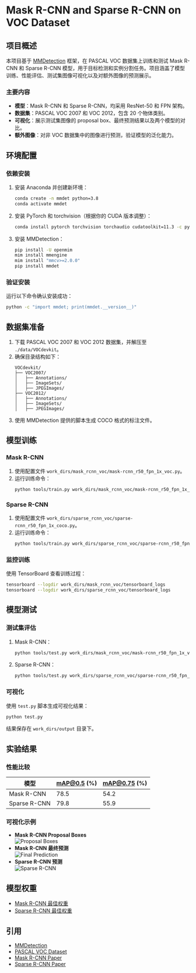 # Mask R-CNN and Sparse R-CNN on VOC Dataset

## 项目概述

本项目基于 [MMDetection](https://github.com/open-mmlab/mmdetection) 框架，在 PASCAL VOC 数据集上训练和测试 Mask R-CNN 和 Sparse R-CNN 模型，用于目标检测和实例分割任务。项目涵盖了模型训练、性能评估、测试集图像可视化以及对额外图像的预测展示。

### 主要内容

- **模型**：Mask R-CNN 和 Sparse R-CNN，均采用 ResNet-50 和 FPN 架构。
- **数据集**：PASCAL VOC 2007 和 VOC 2012，包含 20 个物体类别。
- **可视化**：展示测试集图像的 proposal box、最终预测结果以及两个模型的对比。
- **额外图像**：对非 VOC 数据集中的图像进行预测，验证模型的泛化能力。

## 环境配置

### 依赖安装

1. 安装 Anaconda 并创建新环境：
   ```bash
   conda create -n mmdet python=3.8
   conda activate mmdet
   ```
2. 安装 PyTorch 和 torchvision（根据你的 CUDA 版本调整）：
   ```bash
   conda install pytorch torchvision torchaudio cudatoolkit=11.3 -c pytorch
   ```
3. 安装 MMDetection：
   ```bash
   pip install -U openmim
   mim install mmengine
   mim install "mmcv>=2.0.0"
   pip install mmdet
   ```

### 验证安装

运行以下命令确认安装成功：
```bash
python -c "import mmdet; print(mmdet.__version__)"
```

## 数据集准备

1. 下载 PASCAL VOC 2007 和 VOC 2012 数据集，并解压至 `./data/VOCdevkit`。
2. 确保目录结构如下：
   ```
   VOCdevkit/
   ├── VOC2007/
   │   ├── Annotations/
   │   ├── ImageSets/
   │   ├── JPEGImages/
   ├── VOC2012/
   │   ├── Annotations/
   │   ├── ImageSets/
   │   ├── JPEGImages/
   ```
3. 使用 MMDetection 提供的脚本生成 COCO 格式的标注文件。

## 模型训练

### Mask R-CNN

1. 使用配置文件 `work_dirs/mask_rcnn_voc/mask-rcnn_r50_fpn_1x_voc.py`。
2. 运行训练命令：
   ```bash
   python tools/train.py work_dirs/mask_rcnn_voc/mask-rcnn_r50_fpn_1x_voc.py --work-dir work_dirs/mask_rcnn_voc
   ```

### Sparse R-CNN

1. 使用配置文件 `work_dirs/sparse_rcnn_voc/sparse-rcnn_r50_fpn_1x_coco.py`。
2. 运行训练命令：
   ```bash
   python tools/train.py work_dirs/sparse_rcnn_voc/sparse-rcnn_r50_fpn_1x_coco.py --work-dir work_dirs/sparse_rcnn_voc
   ```

### 监控训练

使用 TensorBoard 查看训练过程：
```bash
tensorboard --logdir work_dirs/mask_rcnn_voc/tensorboard_logs
tensorboard --logdir work_dirs/sparse_rcnn_voc/tensorboard_logs
```

## 模型测试

### 测试集评估

1. Mask R-CNN：
   ```bash
   python tools/test.py work_dirs/mask_rcnn_voc/mask-rcnn_r50_fpn_1x_voc.py work_dirs/mask_rcnn_voc/best_coco_bbox_mAP_epoch_43.pth --eval mAP
   ```
2. Sparse R-CNN：
   ```bash
   python tools/test.py work_dirs/sparse_rcnn_voc/sparse-rcnn_r50_fpn_1x_coco.py work_dirs/sparse_rcnn_voc/best_coco_bbox_mAP_epoch_98.pth --eval mAP
   ```

### 可视化

使用 `test.py` 脚本生成可视化结果：
```bash
python test.py
```
结果保存在 `work_dirs/output` 目录下。

## 实验结果

### 性能比较

| 模型          | mAP@0.5 (%) | mAP@0.75 (%) |
|---------------|-------------|--------------|
| Mask R-CNN    | 78.5        | 54.2         |
| Sparse R-CNN  | 79.8        | 55.9         |

### 可视化示例

- **Mask R-CNN Proposal Boxes**  
  ![Proposal Boxes](work_dirs/output/mask_rcnn_2007_000027.jpg)
- **Mask R-CNN 最终预测**  
  ![Final Prediction](work_dirs/output/mask_rcnn_2007_000027.jpg)
- **Sparse R-CNN 预测**  
  ![Sparse R-CNN](work_dirs/output/sparse_rcnn_2007_000027.jpg)

## 模型权重

- [Mask R-CNN 最佳权重](https://your-cloud-storage-link/best_coco_bbox_mAP_epoch_43.pth)
- [Sparse R-CNN 最佳权重](https://your-cloud-storage-link/best_coco_bbox_mAP_epoch_98.pth)

## 引用

- [MMDetection](https://github.com/open-mmlab/mmdetection)
- [PASCAL VOC Dataset](http://host.robots.ox.ac.uk/pascal/VOC/)
- [Mask R-CNN Paper](https://arxiv.org/abs/1703.06870)
- [Sparse R-CNN Paper](https://arxiv.org/abs/2011.12450)
